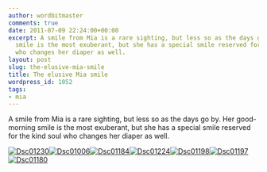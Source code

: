 ```yaml
---
author: wordbitmaster
comments: true
date: 2011-07-09 22:24:00+00:00
excerpt: A smile from Mia is a rare sighting, but less so as the days go by. Her good-morning
  smile is the most exuberant, but she has a special smile reserved for the kind soul
  who changes her diaper as well.
layout: post
slug: the-elusive-mia-smile
title: The elusive Mia smile
wordpress_id: 1052
tags:
- mia
---
```


A smile from Mia is a rare sighting, but less so as the days go by. Her good-morning smile is the most exuberant, but she has a special smile reserved for the kind soul who changes her diaper as well.

[![Dsc01230](http://wordbitarchives.files.wordpress.com/2013/02/dsc01230-scaled-1000.jpg?w=300)](http://wordbitarchives.files.wordpress.com/2013/02/dsc01230-scaled-1000.jpg)[![Dsc01006](http://wordbitarchives.files.wordpress.com/2013/02/dsc01006-scaled-1000.jpg?w=225)](http://wordbitarchives.files.wordpress.com/2013/02/dsc01006-scaled-1000.jpg)[![Dsc01184](http://wordbitarchives.files.wordpress.com/2013/02/dsc01184-scaled-1000.jpg?w=300)](http://wordbitarchives.files.wordpress.com/2013/02/dsc01184-scaled-1000.jpg)[![Dsc01224](http://wordbitarchives.files.wordpress.com/2013/02/dsc01224-scaled-1000.jpg?w=225)](http://wordbitarchives.files.wordpress.com/2013/02/dsc01224-scaled-1000.jpg)[![Dsc01198](http://wordbitarchives.files.wordpress.com/2013/02/dsc01198-scaled-1000.jpg?w=225)](http://wordbitarchives.files.wordpress.com/2013/02/dsc01198-scaled-1000.jpg)[![Dsc01197](http://wordbitarchives.files.wordpress.com/2013/02/dsc01197-scaled-1000.jpg?w=225)](http://wordbitarchives.files.wordpress.com/2013/02/dsc01197-scaled-1000.jpg)[![Dsc01180](http://wordbitarchives.files.wordpress.com/2013/02/dsc01180-scaled-1000.jpg?w=225)](http://wordbitarchives.files.wordpress.com/2013/02/dsc01180-scaled-1000.jpg)
